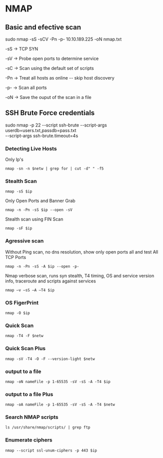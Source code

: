 # NMAP

## Basic and efective scan
   sudo nmap -sS -sCV -Pn -p- 10.10.189.225 -oN nmap.txt

-sS    →  TCP SYN

-sV    →  Probe open ports to determine service

-sC    →  Scan using the default set of scripts

-Pn    →  Treat all hosts as online -- skip host discovery

-p-    →  Scan all ports

-oN    →  Save the ouput of the scan in a file

## SSH Brute Force credentials
sudo nmap -p 22 --script ssh-brute --script-args userdb=users.txt,passdb=pass.txt \
      --script-args ssh-brute.timeout=4s <target>


### Detecting Live Hosts
Only Ip's

`nmap -sn -n $netw | grep for | cut -d" " -f5`

### Stealth Scan

`nmap -sS $ip`

Only Open Ports and Banner Grab

`nmap -n -Pn -sS $ip --open -sV`

Stealth scan using FIN Scan 

`nmap -sF $ip`

### Agressive scan

Without Ping scan, no dns resolution, show only open ports all and test All TCP Ports

`nmap -n -Pn -sS -A $ip --open -p-`

Nmap verbose scan, runs syn stealth, T4 timing, OS and service version info, traceroute and scripts against services

`nmap –v –sS –A –T4 $ip`

### OS FigerPrint

`nmap -O $ip`

### Quick Scan

`nmap -T4 -F $netw`

### Quick Scan Plus

`nmap -sV -T4 -O -F --version-light $netw`

### output to a file

`nmap -oN nameFile -p 1-65535 -sV -sS -A -T4 $ip`

### output to a file Plus

`nmap -oA nameFile -p 1-65535 -sV -sS -A -T4 $netw`

### Search NMAP scripts

`ls /usr/share/nmap/scripts/ | grep ftp`

### Enumerate ciphers

`nmap --script ssl-unum-ciphers -p 443 $ip`


